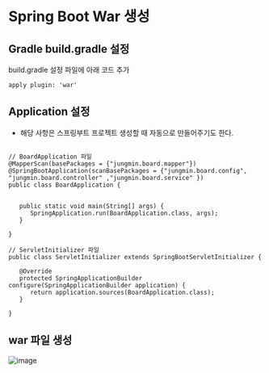 <h1> Spring Boot War 생성 </h1>

<h2> Gradle build.gradle 설정 </h2>

build.gradle 설정 파일에 아래 코드 추가

`apply plugin: 'war'`

<h2> Application 설정 </h2>

- 해당 사항은 스프링부트 프로젝트 생성할 때 자동으로 만들어주기도 한다.

```

// BoardApplication 파일
@MapperScan(basePackages = {"jungmin.board.mapper"})
@SpringBootApplication(scanBasePackages = {"jungmin.board.config", "jungmin.board.controller" ,"jungmin.board.service" })
public class BoardApplication {


   public static void main(String[] args) {
      SpringApplication.run(BoardApplication.class, args);
   }

}

// ServletInitializer 파일
public class ServletInitializer extends SpringBootServletInitializer {

   @Override
   protected SpringApplicationBuilder configure(SpringApplicationBuilder application) {
      return application.sources(BoardApplication.class);
   }

}
```

<h2> war 파일 생성 </h2>

![image](https://user-images.githubusercontent.com/74536458/179357714-f680844a-71bc-4fc7-bd39-59ec7b778cbb.png)
